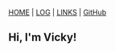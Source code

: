 [HOME](.) | [LOG](TXT/mylog.txt) | [LINKS](LINKS/) | [GitHub](https://github.com/electyrion/os222)

## Hi, I'm Vicky!